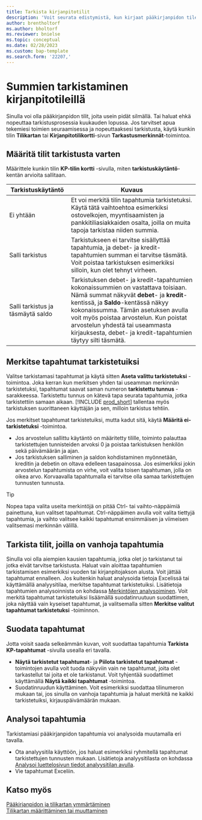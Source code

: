 ```yaml
---
title: Tarkista kirjanpitotilit
description: 'Voit seurata edistymistä, kun kirjaat pääkirjanpidon tileille.'
author: brentholtorf
ms.author: bholtorf
ms.reviewer: bnielse
ms.topic: conceptual
ms.date: 02/28/2023
ms.custom: bap-template
ms.search.form: '22207,'
---
```


# <a name="review-amounts-in-general-ledger-accounts"></a><a name="review-amounts-in-general-ledger-accounts"></a><a name="review-amounts-in-general-ledger-accounts"></a>Summien tarkistaminen kirjanpitotileillä

Sinulla voi olla pääkirjanpidon tilit, joita usein pidät silmällä. Tai haluat ehkä nopeuttaa tarkistusprosessia kuukauden lopussa. Jos tarvitset apua tekemiesi toimien seuraamisessa ja nopeuttaaksesi tarkistusta, käytä kunkin tilin **Tilikartan** tai **Kirjanpitotilikortti**-sivun **Tarkastusmerkinnät**-toimintoa. 

## <a name="set-up-accounts-for-reviews"></a><a name="set-up-accounts-for-reviews"></a><a name="set-up-accounts-for-reviews"></a>Määritä tilit tarkistusta varten

Määrittele kunkin tilin **KP-tilin kortti** -sivulla, miten **tarkistuskäytäntö**-kentän arvioita sallitaan.

|Tarkistuskäytäntö  |Kuvaus  |
|---------|---------|
|Ei yhtään     | Et voi merkitä tilin tapahtumia tarkistetuksi. Käytä tätä vaihtoehtoa esimerkiksi ostovelkojen, myyntisaamisten ja pankkitiliasiakkaiden osalta, joilla on muita tapoja tarkistaa niiden summia.        |
|Salli tarkistus     | Tarkistukseen ei tarvitse sisällyttää tapahtumia, ja debet- ja kredit-tapahtumien summan ei tarvitse täsmätä. Voit poistaa tarkistuksen esimerkiksi silloin, kun olet tehnyt virheen.        |
|Salli tarkistus ja täsmäytä saldo     | Tarkistuksen debet- ja kredit-tapahtumien kokonaissummien on vastattava toisiaan. Nämä summat näkyvät **debet**- ja **kredit**-kentissä, ja **Saldo**-kentässä näkyy kokonaissumma. Tämän asetuksen avulla voit myös poistaa arvostelun. Kun poistat arvostelun yhdestä tai useammasta kirjauksesta, debet- ja kredit-tapahtumien täytyy silti täsmätä.        |

## <a name="mark-entries-as-reviewed"></a><a name="mark-entries-as-reviewed"></a><a name="mark-entries-as-reviewed"></a>Merkitse tapahtumat tarkistetuiksi

Valitse tarkistamasi tapahtumat ja käytä sitten **Aseta valittu tarkistetuksi** -toimintoa. Joka kerran kun merkitsen yhden tai useamman merkinnän tarkistetuksi, tapahtumat saavat saman numeron **tarkistettu tunnus** -sarakkeessa. Tarkistettu tunnus on kätevä tapa seurata tapahtumia, jotka tarkistettiin samaan aikaan. [!INCLUDE [prod_short](includes/prod_short.md)] tallentaa myös tarkistuksen suorittaneen käyttäjän ja sen, milloin tarkistus tehtiin.

Jos merkitset tapahtumat tarkistetuiksi, mutta kadut sitä, käytä **Määritä ei-tarkistetuksi** -toimintoa.

* Jos arvostelun sallittu käytäntö on määritetty tilille, toiminto palauttaa tarkistettujen tunnisteiden arvoksi 0 ja poistaa tarkistuksen henkilön sekä päivämäärän ja ajan. 
* Jos tarkistuksen salliminen ja saldon kohdistaminen myönnetään, kreditin ja debetin on oltava edelleen tasapainossa. Jos esimerkiksi jokin arvostelun tapahtumista on virhe, voit valita toisen tapahtuman, jolla on oikea arvo. Korvaavalla tapahtumalla ei tarvitse olla samaa tarkistettujen tunnusten tunnusta.

> [!TIP]
> Nopea tapa valita useita merkintöjä on pitää Ctrl- tai vaihto-näppäimiä painettuna, kun valitset tapahtumat. Ctrl-näppäimen avulla voit valita tiettyjä tapahtumia, ja vaihto valitsee kaikki tapahtumat ensimmäisen ja viimeisen valitsemasi merkinnän välillä.

## <a name="review-accounts-that-have-old-entries"></a><a name="review-accounts-that-have-old-entries"></a><a name="review-accounts-that-have-old-entries"></a>Tarkista tilit, joilla on vanhoja tapahtumia

Sinulla voi olla aiempien kausien tapahtumia, jotka olet jo tarkistanut tai jotka eivät tarvitse tarkistusta. Haluat vain aloittaa tapahtumien tarkistamisen esimerkiksi vuoden tai kirjanpitojakson alusta. Voit jättää tapahtumat ennalleen. Jos kuitenkin haluat analysoida tietoja Excelissä tai käyttämällä analyysitilaa, merkitse tapahtumat tarkistetuiksi. Lisätietoja tapahtumien analysoinnista on kohdassa [Merkintöjen analysoiminen](#analyze-entries). Voit merkitä tapahtumat tarkistetuiksi lisäämällä suodatinruutuun suodattimen, joka näyttää vain kyseiset tapahtumat, ja valitsemalla sitten **Merkitse valitut tapahtumat tarkistetuksi** -toiminnon.

## <a name="filter-entries"></a><a name="filter-entries"></a><a name="filter-entries"></a>Suodata tapahtumat

Jotta voisit saada selkeämmän kuvan, voit suodattaa tapahtumia **Tarkista KP-tapahtumat** -sivulla usealla eri tavalla.

* **Näytä tarkistetut tapahtumat**- ja **Piilota tarkistetut tapahtumat** -toimintojen avulla voit tuoda näkyviin vain ne tapahtumat, joita olet tarkastellut tai joita et ole tarkistanut. Voit tyhjentää suodattimet käyttämällä **Näytä kaikki tapahtumat** -toimintoa.
* Suodatinruudun käyttäminen. Voit esimerkiksi suodattaa tilinumeron mukaan tai, jos sinulla on vanhoja tapahtumia ja haluat merkitä ne kaikki tarkistetuiksi, kirjauspäivämäärän mukaan.

## <a name="analyze-entries"></a><a name="analyze-entries"></a><a name="analyze-entries"></a>Analysoi tapahtumia

Tarkistamiasi pääkirjanpidon tapahtumia voi analysoida muutamalla eri tavalla.

* Ota analyysitila käyttöön, jos haluat esimerkiksi ryhmitellä tapahtumat tarkistettujen tunnusten mukaan. Lisätietoja analyysitilasta on kohdassa [Analysoi luettelosivun tiedot analyysitilan avulla](analysis-mode.md).
* Vie tapahtumat Exceliin.

## <a name="see-also"></a><a name="see-also"></a><a name="see-also"></a>Katso myös

[Pääkirjanpidon ja tilikartan ymmärtäminen](finance-general-ledger.md)  
[Tilikartan määrittäminen tai muuttaminen](finance-setup-chart-accounts.md)  
